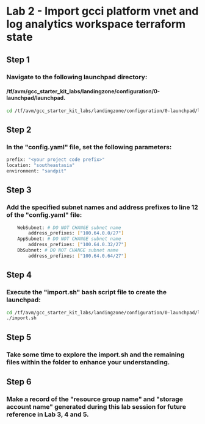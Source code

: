 # Lab 2 - Import gcci platform vnet and log analytics workspace terraform state

## Step 1
### Navigate to the following launchpad directory: 
#### /tf/avm/gcc_starter_kit_labs/landingzone/configuration/0-launchpad/launchpad.

```bash
cd /tf/avm/gcc_starter_kit_labs/landingzone/configuration/0-launchpad/launchpad
```

## Step 2
### In the "config.yaml" file, set the following parameters:

```bash
prefix: "<your project code prefix>"
location: "southeastasia"
environment: "sandpit"
```

## Step 3 
### Add the specified subnet names and address prefixes to line 12 of the "config.yaml" file:

```bash
    WebSubnet: # DO NOT CHANGE subnet name
        address_prefixes: ["100.64.0.0/27"]
    AppSubnet: # DO NOT CHANGE subnet name
        address_prefixes: ["100.64.0.32/27"]
    DbSubnet: # DO NOT CHANGE subnet name
        address_prefixes: ["100.64.0.64/27"]
```

## Step 4
### Execute the "import.sh" bash script file to create the launchpad:

```bash
cd /tf/avm/gcc_starter_kit_labs/landingzone/configuration/0-launchpad/launchpad/
./import.sh
```

## Step 5
### Take some time to explore the import.sh and the remaining files within the folder to enhance your understanding.

## Step 6
### Make a record of the "resource group name" and "storage account name" generated during this lab session for future reference in Lab 3, 4 and 5.
